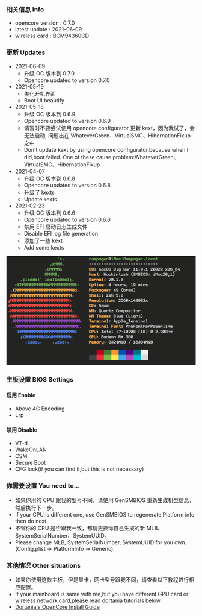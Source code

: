 ### 相关信息 Info

- opencore version : 0.7.0
- latest update : 2021-06-09
- wireless card : BCM94360CD

### 更新 Updates

- 2021-06-09
  - 升级 OC 版本到 0.7.0
  - Opencore updated to version 0.7.0
- 2021-05-19
  - 美化开机界面
  - Boot UI beautify
- 2021-05-18
  - 升级 OC 版本到 0.6.9
  - Opencore updated to version 0.6.9
  - 请暂时不要尝试使用 opencore configurator 更新 kext，因为我试了，会无法启动, 问题出在 WhateverGreen、VirtualSMC、HibernationFixup 之中
  - Don't update kext by using opencore configurator,because when I did,boot failed. One of these cause problem:WhateverGreen、VirtualSMC、HibernationFixup
- 2021-04-07
  - 升级 OC 版本到 0.6.8
  - Opencore updated to version 0.6.8
  - 升级了 kexts
  - Update kexts
- 2021-02-23
  - 升级 OC 版本到 0.6.6
  - Opencore updated to version 0.6.6
  - 禁用 EFI 启动日志生成文件
  - Disable EFI log file generation
  - 添加了一些 kext
  - Add some kexts

![image](https://github.com/RampagerB/OpenCore-Gigabyte-Aorus-Elite-B460M-10700-RX560-EFI/raw/main/images/1.png)

### 主板设置 BIOS Settings

#### 启用 Enable

- Above 4G Encoding
- Erp

#### 禁用 Disable

- VT-d
- WakeOnLAN
- CSM
- Secure Boot
- CFG lock(if you can find it,but this is not necessary)

### 你需要设置 You need to...

- 如果你用的 CPU 跟我的型号不同，请使用 GenSMBIOS 重新生成机型信息，然后执行下一步。
- If your CPU is different one, use GenSMBIOS to regenerate Platform info then do next.
- 不管你的 CPU 是否跟我一致，都请更换你自己生成的新 MLB、SystemSerialNumber、SystemUUID。
- Please change MLB, SystemSerialNumber, SystemUUID for you own.(Config.plist -> PlatformInfo -> Generic).

### 其他情况 Other situations

- 如果你使用这款主板，但是显卡，网卡型号跟我不同，请查看以下教程进行相应配置。
- If your mainboard is same with me,but you have different GPU card or wireless network card,please read dortania tutorials below.
- [Dortania's OpenCore Install Guide](https://dortania.github.io/OpenCore-Install-Guide/)
